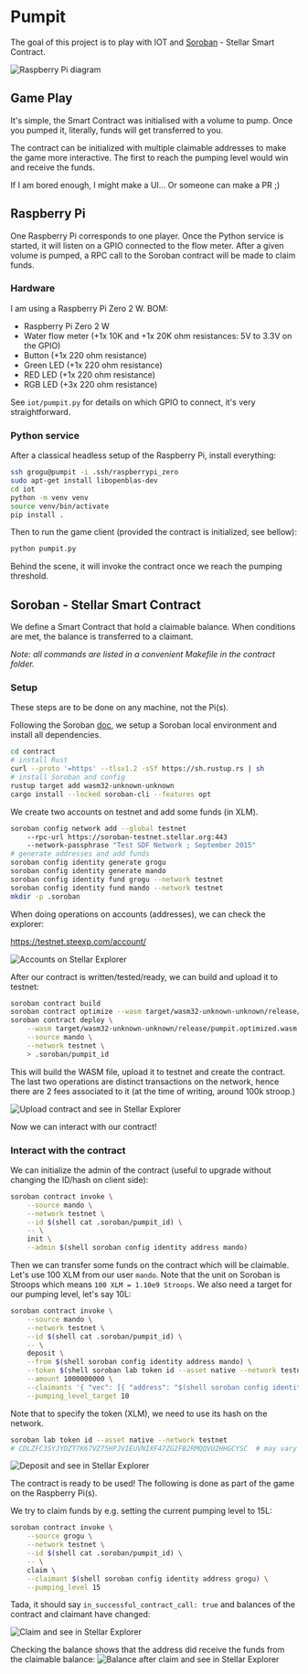 # Pumpit

The goal of this project is to play with IOT and
[Soroban](https://soroban.stellar.org) - Stellar Smart Contract.

![Raspberry Pi diagram](doc/diagram.png)

## Game Play

It's simple, the Smart Contract was initialised with a volume to pump. Once
you pumped it, literally, funds will get transferred to you.

The contract can be initialized with multiple claimable addresses to make
the game more interactive. The first to reach the pumping level would win and
receive the funds.

If I am bored enough, I might make a UI... Or someone can make a PR ;)

## Raspberry Pi

One Raspberry Pi corresponds to one player. Once the Python service is
started, it will listen on a GPIO connected to the flow meter. After a given
volume is pumped, a RPC call to the Soroban contract will be made to claim
funds.

### Hardware

I am using a Raspberry Pi Zero 2 W. BOM:

- Raspberry Pi Zero 2 W
- Water flow meter (+1x 10K and +1x 20K ohm resistances: 5V to 3.3V on the GPIO)
- Button (+1x 220 ohm resistance)
- Green LED (+1x 220 ohm resistance)
- RED LED (+1x 220 ohm resistance)
- RGB LED (+3x 220 ohm resistance)

See `iot/pumpit.py` for details on which GPIO to connect, it's very
straightforward.

### Python service

After a classical headless setup of the Raspberry Pi, install everything:
```bash
ssh grogu@pumpit -i .ssh/raspberrypi_zero
sudo apt-get install libopenblas-dev
cd iot
python -m venv venv
source venv/bin/activate
pip install .
```

Then to run the game client (provided the contract is initialized, see bellow):

```bash
python pumpit.py
```

Behind the scene, it will invoke the contract once we reach the pumping
threshold.

## Soroban - Stellar Smart Contract

We define a Smart Contract that hold a claimable balance. When conditions are
met, the balance is transferred to a claimant.

*Note: all commands are listed in a convenient Makefile in the contract folder.*
### Setup
These steps are to be done on any machine, not the Pi(s).

Following the Soroban [doc](https://soroban.stellar.org/docs), we setup a
Soroban local environment and install all dependencies. 
```bash
cd contract
# install Rust
curl --proto '=https' --tlsv1.2 -sSf https://sh.rustup.rs | sh
# install Soroban and config
rustup target add wasm32-unknown-unknown
cargo install --locked soroban-cli --features opt
```

We create two accounts on testnet and add some funds (in XLM).

```bash
soroban config network add --global testnet
	--rpc-url https://soroban-testnet.stellar.org:443
	--network-passphrase "Test SDF Network ; September 2015"
# generate addresses and add funds
soroban config identity generate grogu
soroban config identity generate mando
soroban config identity fund grogu --network testnet
soroban config identity fund mando --network testnet
mkdir -p .soroban
```

When doing operations on accounts (addresses), we can check the explorer:

https://testnet.steexp.com/account/

![Accounts on Stellar Explorer](doc/stellar_explorer_fund.png)

After our contract is written/tested/ready, we can build and upload it to
testnet:

```bash
soroban contract build
soroban contract optimize --wasm target/wasm32-unknown-unknown/release/pumpit.wasm
soroban contract deploy \
	--wasm target/wasm32-unknown-unknown/release/pumpit.optimized.wasm \
	--source mando \
	--network testnet \
	> .soroban/pumpit_id
```

This will build the WASM file, upload it to testnet and create the contract.
The last two operations are distinct transactions on the network, hence there
are 2 fees associated to it (at the time of writing, around 100k stroop.)

![Upload contract and see in Stellar Explorer](doc/stellar_explorer_contract_create.png)

Now we can interact with our contract!

### Interact with the contract

We can initialize the admin of the contract (useful to upgrade without
changing the ID/hash on client side):

```bash
soroban contract invoke \
	--source mando \
	--network testnet \
	--id $(shell cat .soroban/pumpit_id) \
	-- \
	init \
	--admin $(shell soroban config identity address mando)
```

Then we can transfer some funds on the contract which will be claimable. Let's
use 100 XLM from our user `mando`. Note that the unit on Soroban is Stroops
which means `100 XLM = 1.10e9 Stroops`. We also need a target for our pumping
level, let's say 10L:

```bash
soroban contract invoke \
	--source mando \
	--network testnet \
	--id $(shell cat .soroban/pumpit_id) \
	-- \
	deposit \
	--from $(shell soroban config identity address mando) \
	--token $(shell soroban lab token id --asset native --network testnet) \
	--amount 1000000000 \
	--claimants '{ "vec": [{ "address": "$(shell soroban config identity address grogu)" }] }' \
	--pumping_level_target 10
```

Note that to specify the token (XLM), we need to use its hash on the network. 

```bash
soroban lab token id --asset native --network testnet
# CDLZFC3SYJYDZT7K67VZ75HPJVIEUVNIXF47ZG2FB2RMQQVU2HHGCYSC  # may vary
```

![Deposit and see in Stellar Explorer](doc/stellar_explorer_deposit.png)

The contract is ready to be used! The following is done as part of the
game on the Raspberry Pi(s).

We try to claim funds by e.g. setting the current pumping level to 15L:

```bash
soroban contract invoke \
	--source grogu \
	--network testnet \
	--id $(shell cat .soroban/pumpit_id) \
	-- \
	claim \
	--claimant $(shell soroban config identity address grogu) \
	--pumping_level 15
```

Tada, it should say `in_successful_contract_call: true` and balances of the
contract and claimant have changed:

![Claim and see in Stellar Explorer](doc/stellar_explorer_claim.png)

Checking the balance shows that the address did receive the funds from the
claimable balance:
![Balance after claim and see in Stellar Explorer](doc/stellar_explorer_fund_after_claim.png)
